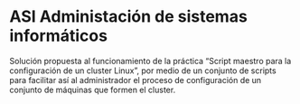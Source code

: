 # ASI Administación de sistemas informáticos
Solución propuesta al funcionamiento de la práctica “Script maestro para la configuración de un cluster Linux”, por medio de un conjunto de scripts para facilitar así al administrador el proceso de configuración de un conjunto de máquinas que formen el cluster.
